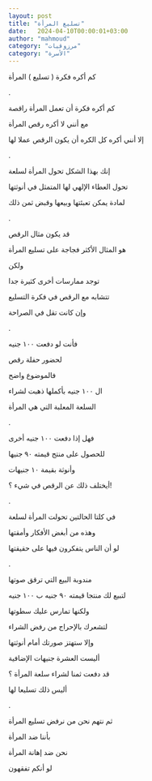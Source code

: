 ```yaml
---
layout: post
title: "تسليع المرأة"
date:   2024-04-10T00:00:01+03:00
author: "mahmoud"
category: "مرزوقيات"
category: "الأسرة"
---
```



كم أكره فكرة ( تسليع ) المرأة

.

كم أكره فكرة أن تعمل المرأة راقصة

مع أنني لا أكره رقص المرأة

إلا أنني أكره كل الكره أن يكون الرقص عملا لها

.

إنك بهذا الشكل تحول المرأة لسلعة

تحول العطاء الإلهي لها المتمثل في أنوثتها

لمادة يمكن تعبئتها وبيعها وقبض ثمن ذلك

.

قد يكون مثال الرقص

هو المثال الأكثر فجاجة على تسليع المرأة

ولكن

توجد ممارسات أخرى كثيرة جدا

تتشابه مع الرقص في فكرة التسليع

وإن كانت تقل في الصراحة

.

فأنت لو دفعت ١٠٠ جنيه

لحضور حفلة رقص

فالموضوع واضح

ال ١٠٠ جنيه بأكملها ذهبت لشراء

السلعة المعلبة التي هي المرأة

.

فهل إذا دفعت ١٠٠ جنيه أخرى

للحصول على منتج قيمته ٩٠ جنيها

وأنوثة بقيمة ١٠ جنيهات

أيختلف ذلك عن الرقص في شيء ؟!

.

في كلتا الحالتين تحولت المرأة لسلعة

وهذه من أبغض الأفكار وأمقتها

لو أن الناس يتفكرون فيها على حقيقتها

.

مندوبة البيع التي ترقق صوتها

لتبيع لك منتجا قيمته ٩٠ جنيه ب ١٠٠ جنيه

ولكنها تمارس عليك سطوتها

لتشعرك بالإحراج من رفض الشراء

وإلا ستهتز صورتك أمام أنوثتها

أليست العشرة جنيهات الإضافية

قد دفعت ثمنا لشراء سلعة المرأة ؟

أليس ذلك تسليعا لها

.

ثم نتهم نحن من نرفض تسليع المرأة

بأننا ضد المرأة

نحن ضد إهانة المرأة

لو أنكم تفقهون
